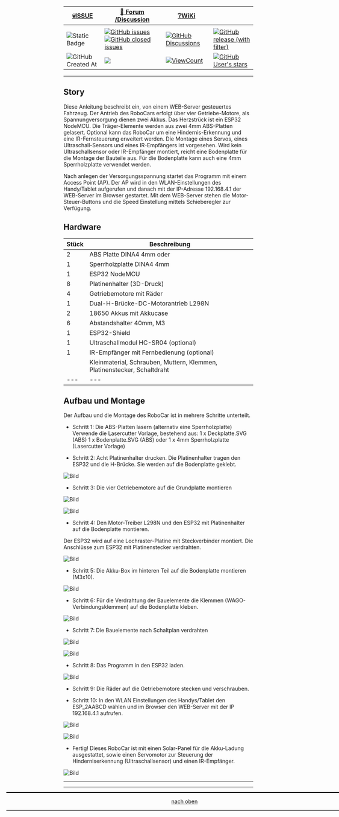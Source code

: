 <a name="oben"></a>

<div align="center">

|[:skull:ISSUE](https://github.com/frankyhub/RoboCar_AP/issues?q=is%3Aissue)|[:speech_balloon: Forum /Discussion](https://github.com/frankyhub/RoboCar_AP/discussions)|[:grey_question:WiKi](https://github.com/frankyhub/RoboCar_AP/wiki)||
|--|--|--|--|
| | | | |
|![Static Badge](https://img.shields.io/badge/RepoNr.:-%2071-blue)|<a href="https://github.com/frankyhub/RoboCar_AP/issues">![GitHub issues](https://img.shields.io/github/issues/frankyhub/RoboCar_AP)![GitHub closed issues](https://img.shields.io/github/issues-closed/frankyhub/RoboCar_AP)|<a href="https://github.com/frankyhub/RoboCar_AP/discussions">![GitHub Discussions](https://img.shields.io/github/discussions/frankyhub/RoboCar_AP)|<a href="https://github.com/frankyhub/RoboCar_AP/releases">![GitHub release (with filter)](https://img.shields.io/github/v/release/frankyhub/RoboCar_AP)|
|![GitHub Created At](https://img.shields.io/github/created-at/frankyhub/RoboCar_AP)| <a href="https://github.com/frankyhub/RoboCar_AP/pulse" alt="Activity"><img src="https://img.shields.io/github/commit-activity/m/badges/shields" />| <a href="https://github.com/frankyhub/RoboCar_AP/graphs/traffic"><img alt="ViewCount" src="https://views.whatilearened.today/views/github/frankyhub/github-clone-count-badge.svg">  |<a href="https://github.com/frankyhub?tab=stars"> ![GitHub User's stars](https://img.shields.io/github/stars/frankyhub)|
</div>




---

## Story
Diese Anleitung beschreibt ein, von einem WEB-Server gesteuertes Fahrzeug. Der Antrieb des RoboCars erfolgt über vier Getriebe-Motore, als Spannungversorgung dienen zwei Akkus. Das Herzstrück ist ein ESP32 NodeMCU. Die Träger-Elemente werden aus zwei 4mm ABS-Platten gelasert. Optional kann das RoboCar um eine Hindernis-Erkennung und eine IR-Fernsteuerung erweitert werden. Die Montage eines Servos, eines Ultraschall-Sensors und eines IR-Empfängers ist vorgesehen.
Wird kein Ultraschallsensor oder IR-Empfänger montiert, reicht eine Bodenplatte für die Montage der Bauteile aus. Für die Bodenplatte kann auch eine 4mm Sperrholzplatte verwendet werden.

Nach anlegen der Versorgungsspannung startet das Programm mit einem Access Point (AP). Der AP wird in den WLAN-Einstellungen des Handy/Tablet aufgerufen und danach mit der IP-Adresse 192.168.4.1 der WEB-Server im Browser gestartet. Mit dem WEB-Server stehen die Motor-Steuer-Buttons und die Speed Einstellung mittels Schieberegler zur Verfügung.

## Hardware

| Stück | Beschreibung | 
| -------- | -------- | 
| 2       | ABS Platte DINA4 4mm oder       | 
| 1        |Sperrholzplatte DINA4 4mm       |
| 1        | ESP32 NodeMCU        | 
| 8        | Platinenhalter (3D-Druck)        | 
| 4        | Getriebemotore mit Räder       | 
| 1        | Dual-H-Brücke-DC-Motorantrieb L298N        |
| 2       | 18650 Akkus mit Akkucase        | 
| 6       | Abstandshalter 40mm, M3       | 
| 1         | ESP32-Shield      | 
| 1        | Ultraschallmodul HC-SR04 (optional)       |
| 1        | IR-Empfänger mit Fernbedienung (optional)        | 
|        | Kleinmaterial, Schrauben, Muttern, Klemmen, Platinenstecker, Schaltdraht        | 
|    ---    | ---      | 


## Aufbau und Montage

Der Aufbau und die Montage des RoboCar ist in mehrere Schritte unterteilt.

- Schritt 1: Die ABS-Platten lasern (alternativ eine Sperrholzplatte)
Verwende die Lasercutter Vorlage, bestehend aus:
1 x Deckplatte.SVG (ABS)
1 x Bodenplatte.SVG (ABS)
oder
1 x 4mm Sperrholzplatte (Lasercutter Vorlage)


- Schritt 2: Acht Platinenhalter drucken.
Die Platinenhalter tragen den ESP32 und die H-Brücke. Sie werden auf die Bodenplatte geklebt.

![Bild](/pic/BM01.png)




- Schritt 3: Die vier Getriebemotore auf die Grundplatte montieren

![Bild](/pic/BM02.png)

![Bild](/pic/BM03.png)

- Schritt 4: Den Motor-Treiber L298N und den ESP32 mit Platinenhalter auf die Bodenplatte montieren.

Der ESP32 wird auf eine Lochraster-Platine mit Steckverbinder montiert.
Die Anschlüsse zum ESP32 mit Platinenstecker verdrahten.

![Bild](/pic/BM04.png)

- Schritt 5: Die Akku-Box im hinteren Teil auf die Bodenplatte montieren (M3x10).

![Bild](/pic/BM05.png)

- Schritt 6: Für die Verdrahtung der Bauelemente die Klemmen (WAGO-Verbindungsklemmen) auf die Bodenplatte kleben.

![Bild](/pic/BM06.png)

- Schritt 7: Die Bauelemente nach Schaltplan verdrahten

![Bild](/pic/BM07.png)

![Bild](/pic/BM11.png)

- Schritt 8: Das Programm in den ESP32 laden.


![Bild](/pic/BM08.png)

- Schritt 9: Die Räder auf die Getriebemotore stecken und verschrauben.

- Schritt 10:
  In den WLAN Einstellungen des Handys/Tablet den ESP_2AABCD wählen und im Browser den WEB-Server mit der IP 192.168.4.1 aufrufen.

![Bild](/pic/ESP32_AP.png)

![Bild](/pic/BM09.png)

- Fertig!
Dieses RoboCar ist mit einen Solar-Panel für die Akku-Ladung ausgestattet,
sowie einen Servomotor zur Steuerung der Hinderniserkennung (Ultraschallsensor) und einen IR-Empfänger.

![Bild](/pic/BM10.png)


---

<div style="position:absolute; left:2cm; ">   
<ol class="breadcrumb" style="border-top: 2px solid black;border-bottom:2px solid black; height: 45px; width: 900px;"> <p align="center"><a href="#oben">nach oben</a></p></ol>
</div>  

---
